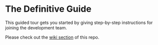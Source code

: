 # The Definitive Guide

This guided tour gets you started by giving step-by-step instructions for joining the development team.

Please check out the [wiki section](https://github.com/ems-spot/coding-guide/wiki) of this repo.
